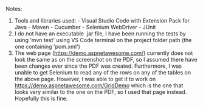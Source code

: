 Notes:

1.  Tools and libraries used:
        - Visual Studio Code with Extension Pack for Java
        - Maven
        - Cucumber
        - Selenium WebDriver
        - JUnit
2.  I do not have an executable .jar file, I have been running the tests by using 'mvn test' using VS Code terminal on the project folder path (the one containing 'pom.xml')
3.  The web page (https://demo.aspnetawesome.com/) currently does not look the same as on the screenshot on the PDF, so I assumed there have been changes ever since the PDF was created.
    Furthermore, I was unable to get Selenium to read any of the rows on any of the tables on the above page. However, I was able to get it to work on https://demo.aspnetawesome.com/GridDemo
    which is the one that looks very similar to the one on the PDF, so I used that page instead. Hopefully this is fine.
